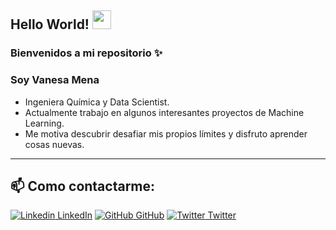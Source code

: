 
## Hello World! <img src="https://raw.githubusercontent.com/iampavangandhi/iampavangandhi/master/gifs/Hi.gif" width="30px"></h2>
### Bienvenidos a mi repositorio ✨
### Soy Vanesa Mena
- Ingeniera Química y Data Scientist.
- Actualmente trabajo en algunos interesantes proyectos de Machine Learning.
- Me motiva descubrir desafiar mis propios límites y disfruto aprender cosas nuevas.
---
## 📫 Como contactarme: 
[![Linkedin](https://i.stack.imgur.com/gVE0j.png) LinkedIn](https://www.linkedin.com/in/laura-vanesa-mena/) [![GitHub](https://i.stack.imgur.com/tskMh.png) GitHub](https://github.com/vanesamena) [![Twitter](http://i.imgur.com/wWzX9uB.png) Twitter](https://twitter.com/Vanesa_Mena_)
